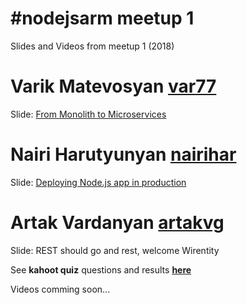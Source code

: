 # #nodejsarm meetup 1
Slides and Videos from meetup 1 (2018)

# Varik Matevosyan [var77](https://github.com/var77)
Slide: [From Monolith to Microservices](http://slides.com/varikmatevosyan-1/from-monolith-to-microservices#/)

# Nairi Harutyunyan [nairihar](https://github.com/nairihar)
Slide: [Deploying Node.js app in production](https://slides.com/nairihar/nodejs-meetup-1#/)

# Artak Vardanyan [artakvg](https://github.com/artakvg)
Slide: REST should go and rest, welcome Wirentity

See **kahoot quiz** questions and results **[here](https://github.com/NodeJSArmenia/meetup-1/tree/master/kahoot_quiz)**

Videos comming soon...
